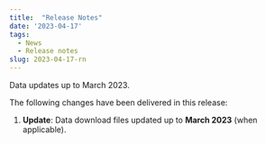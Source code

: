 ```yaml
---
title:  "Release Notes"
date: '2023-04-17'
tags:
  - News
  - Release notes
slug: 2023-04-17-rn
---
```


Data updates up to March 2023.

<!--more-->
The following changes have been delivered in this release:

1. **Update**: Data download files updated up to **March 2023** (when applicable).